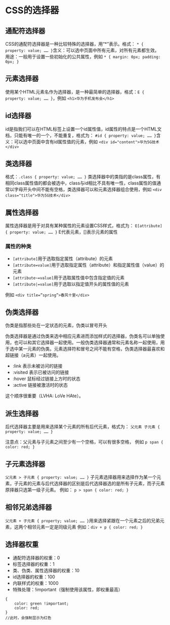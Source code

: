 # CSS的选择器
## 通配符选择器
CSS的通配符选择器是一种比较特殊的选择器，用“*”表示。格式： `* { property: value; …… }`含义：可以选中页面中所有元素，对所有元素都生效。
用途：一般用于设置一些初始化的公共属性，例如 `* { margin: 0px; padding: 0px; }`

## 元素选择器
使用某个HTML元素名作为选择器，是一种最简单的选择器，格式：`E { property: value; …… }`，例如 `<h1>华为手机发布会</h1>`

## id选择器
id是指我们可以在HTML标签上设置一个id属性值，id属性的特点是一个HTML文档，只能有唯一的一个，不能重复，格式为： `#id { property: value; …… }`含义：可以选中页面中含有id属性值的元素，例如 `<div id="content">华为5G技术</div>`

## 类选择器
格式：`.class { property: value; …… }`
类选择器中的类指的是class属性，有相同class属性值的都会被选中，class与id相比不具有唯一性，class属性的值通常以字母开头中间不能有空格，类选择器可以和元素选择器组合使用，例如 `<div class="title">华为5G技术</div>`

## 属性选择器
属性选择器是用于对具有某种属性的元素设置CSS样式，格式为： `E[attribute] { property: value; …… }` E代表元素，[]表示元素的属性

### 属性的种类
- `[attribute]`用于选取指定属性（attribute）的元素
- `[attribute=value]`用于选取指定属性（attribute）和指定属性值（value）的元素
- `[attribute~=value]`用于选取属性值中包含指定值的元素
- `[attribute|=value]`用于选取以指定值开头的属性值的元素

例如 `<div title=”spring”>春风十里</div>`

## 伪类选择器
伪类是指那些处在一定状态的元素，伪类以冒号开头

伪类选择器是通过伪类来选中相应元素进而添加样式的选择器，伪类名可以单独使用，也可以和其它选择器一起使用。一般伪类选择器通常和元素名称一起使用，用于选中某一元素的伪类。元素选择符和冒号之间不能有空格，伪类选择器最喜欢和超链接（a元素）一起使用。

- :link 表示未被访问的链接 
- :visited 表示已被访问的链接
- :hover 鼠标经过链接上方时的状态 
- :active 链接被激活时的状态

这个顺序很重要（LVHA: LoVe HAte）。

## 派生选择器
后代选择器主要是用来选择某个元素的所有后代元素，格式为：
`父元素 子元素 { property: value; …… }`

注意点：父元素与子元素之间至少有一个空格，可以有很多空格，
例如 `p span { color: red; }`

## 子元素选择器
`父元素 > 子元素 { property: value; …… }`
子元素选择器用来选择作为某一个元素，子元素的元素与后代选择器的区别是后代选择器选的是所有子元素，而子元素原择器只选第一级子元素。
例如： `p > span { color: red; }`

## 相邻兄弟选择器 
`父元素 + 子元素 { property; value; …… }`用来选择紧跟在一个元素之后的兄弟元素，这两个相邻元素一定是同级元素
例如：`div + p { color: red; }`

## 选择器权重
- 通配符选择器的权重：0
- 标签选择器的权重：1
- 类、伪类、属性选择器的权重：10
- id选择器的权重：100
- 内联样式的权重：1000
- 特殊处理：!important（强制使用该属性，即权重最高）
```
{
    color: green !important;
    color: red;
}
//此时，会强制显示为红色
```
